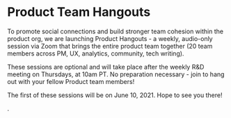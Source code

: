 # Product Team Hangouts

To promote social connections and build stronger team cohesion within the product org, we are launching Product Hangouts - a weekly, audio-only session via Zoom that brings the entire product team together \(20 team members across PM, UX, analytics, community, tech writing\).

These sessions are optional and will take place after the weekly R&D meeting on Thursdays, at 10am PT. No preparation necessary - join to hang out with your fellow Product team members!

The first of these sessions will be on June 10, 2021. Hope to see you there!

.
